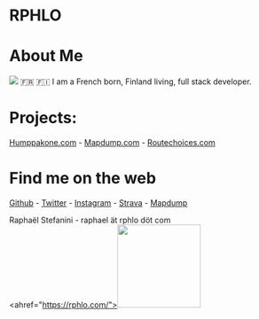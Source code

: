 # RPHLO

# About Me

![](https://cdn.rphlo.com/heart_beating.gif) 🇫🇷 🇫🇮 I am a French born, Finland living, full stack developer.

# Projects:

[Humppakone.com](https://humppakone.com) - [Mapdump.com](https://mapdump.com) - [Routechoices.com](https://www.routechoices.com)

# Find me on the web

[Github](https://github.com/rphlo) - [Twitter](https://twitter.com/rphlo) - [Instagram](https://instagram.com/rphlo) - [Strava](https://strava.com/athletes/rphlo) - [Mapdump](https://mapdump.com/athletes/rphlo)

Raphaël Stefanini - raphael ät rphlo döt com  
<ahref="https://rphlo.com/"><img src="https://cdn.rphlo.com/qrweb.png" width="150px"/></a>
